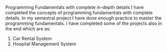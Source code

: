 Programming Fundamentals with complete in-depth details
I have completed the concepts of programming fundamentals with complete details. In my semestral project I have done enough practice to master the programming fundamentals.
I have completed some of the projects also in the end which are as:
1. Car Rental System
2. Hospital Management System

